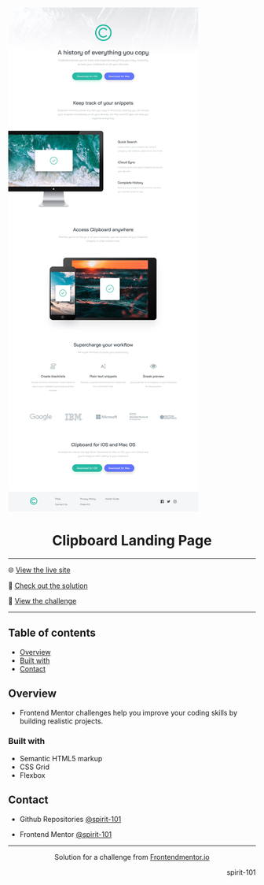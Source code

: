 ![portada frontend mentor](/design/desktop-design.jpg)

<h1 align="center">Clipboard Landing Page</h1>

<hr>

🌐 [View the live site](https://spirit-101.github.io/clipboard-landing-page/)

🧠 [Check out the solution](https://www.frontendmentor.io/solutions/clipboard-landing-page-bcebJ-jbEW)

📝 [View the challenge](https://www.frontendmentor.io/challenges/clipboard-landing-page-5cc9bccd6c4c91111378ecb9)

---

## Table of contents

- [Overview](#overview)
- [Built with](#built-with)
- [Contact](#contact)

<!-- Overview section -->

## Overview

- Frontend Mentor challenges help you improve your coding skills by building realistic projects.

### Built with

- Semantic HTML5 markup
- CSS Grid
- Flexbox

<!-- Contact section -->

## Contact

- Github Repositories [@spirit-101](https://github.com/spirit-101/)

- Frontend Mentor [@spirit-101](https://www.frontendmentor.io/profile/spirit-101)

---

<div align="center">
   Solution for a challenge from <a href="https://www.frontendmentor.io/" target="_blank">Frontendmentor.io</a>
</div>

<div align="right">
    <p>spirit-101</p>
</div>
